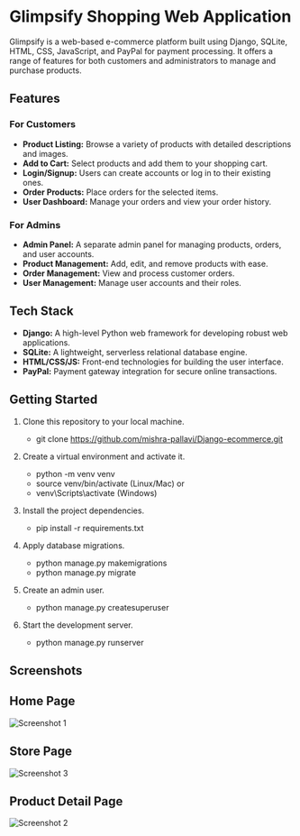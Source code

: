 # Glimpsify Shopping Web Application

Glimpsify is a web-based e-commerce platform built using Django, SQLite, HTML, CSS, JavaScript, and PayPal for payment processing. It offers a range of features for both customers and administrators to manage and purchase products. 

## Features

### For Customers
- **Product Listing:** Browse a variety of products with detailed descriptions and images.
- **Add to Cart:** Select products and add them to your shopping cart.
- **Login/Signup:** Users can create accounts or log in to their existing ones.
- **Order Products:** Place orders for the selected items.
- **User Dashboard:** Manage your orders and view your order history.

### For Admins
- **Admin Panel:** A separate admin panel for managing products, orders, and user accounts.
- **Product Management:** Add, edit, and remove products with ease.
- **Order Management:** View and process customer orders.
- **User Management:** Manage user accounts and their roles.

## Tech Stack

- **Django:** A high-level Python web framework for developing robust web applications.
- **SQLite:** A lightweight, serverless relational database engine.
- **HTML/CSS/JS:** Front-end technologies for building the user interface.
- **PayPal:** Payment gateway integration for secure online transactions.

## Getting Started

1. Clone this repository to your local machine.
   - git clone https://github.com/mishra-pallavi/Django-ecommerce.git
   
3. Create a virtual environment and activate it.
   - python -m venv venv
   - source venv/bin/activate (Linux/Mac) or
   - venv\Scripts\activate (Windows)
   
5. Install the project dependencies.
    - pip install -r requirements.txt

6. Apply database migrations.
    - python manage.py makemigrations
    - python manage.py migrate

7. Create an admin user.
   - python manage.py createsuperuser

8. Start the development server.
    - python manage.py runserver


## Screenshots

## Home Page
![Screenshot 1](https://drive.google.com/uc?id=1Tkl8hXzp-TCmYiBrXsoPkQ40eL9D0IVH)

## Store Page
![Screenshot 3](https://drive.google.com/uc?id=1moxqU-Qtq1Y4dtb22Bv-tCwdPxhNLRS3)

## Product Detail Page
![Screenshot 2](https://drive.google.com/uc?id=1lixwlE7D5IXrEJfqE1daul3CUxbTkFGu)





